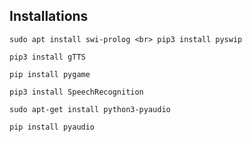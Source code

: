 ## Installations

``
sudo apt install swi-prolog <br>
pip3 install pyswip
``

``
pip3 install gTTS
``

``
pip install pygame
``

``
pip3 install SpeechRecognition
``


``
sudo apt-get install python3-pyaudio
``

``
pip install pyaudio
``
